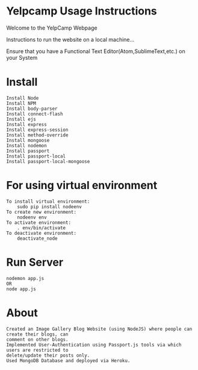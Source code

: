 # Yelpcamp Usage Instructions

Welcome to the YelpCamp Webpage

Instructions to run the website on a local machine...

Ensure that you have a Functional Text Editor(Atom,SublimeText,etc.) on your System

# Install 
	Install Node
	Install NPM
	Install body-parser
	Install connect-flash
	Install ejs
	Install express
	Install express-session
	Install method-override
	Install mongoose
	Install nodemon
	Install passport
	Install passport-local
	Install passport-local-mongoose


# For using virtual environment

	To install virtual environment:
		sudo pip install nodeenv
	To create new environment:
		nodeenv env
	To activate environment:
		. env/bin/activate 
	To deactivate environment: 
		deactivate_node

# Run Server
	
	nodemon app.js 
	OR
	node app.js

# About

	Created an Image Gallery Blog Website (using NodeJS) where people can create their blogs, can
	comment on other blogs.
	Implemented User-Authentication using Passport.js tools via which users are restricted to
	delete/update their posts only.
	Used MongoDB Database and deployed via Heroku.

